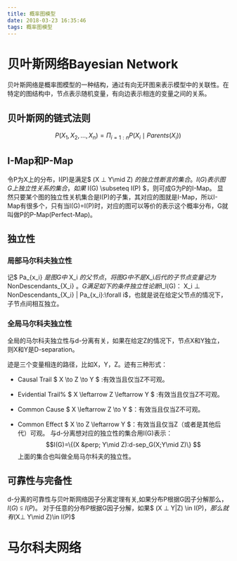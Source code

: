 ```yaml
---
title: 概率图模型
date: 2018-03-23 16:35:46
tags: 概率图模型
---
```

# 贝叶斯网络Bayesian Network
贝叶斯网络是概率图模型的一种结构，通过有向无环图来表示模型中的关联性。在特定的图结构中，节点表示随机变量，有向边表示相连的变量之间的关系。
## 贝叶斯网的链式法则
$$ P(X_1, X_2, ..., X_n) = \Pi_{i=1:n}P(X_i\mid Parents(X_i)) $$

## I-Map和P-Map
令P为X上的分布，I(P)是满足$ (X &perp; Y\mid Z) $的独立性断言的集合。I(G)表示图G上独立性关系的集合，如果$ I(G) \subseteq  I(P) $，则可成G为P的I-Map。
显然只要某个图的独立性关机集合是I(P)的子集，其对应的图就是I-Map，所以I-Map有很多个，只有当I(G)=I(P)时，对应的图可以等价的表示这个概率分布，G就叫做P的P-Map(Perfect-Map)。

## 独立性
### 局部马尔科夫独立性
记$ Pa_{x_i} $是图G中$ X_i $的父节点，将图G中不是$X_i$后代的子节点变量记为$ NonDescendants_{X_i} $。G满足如下的条件独立性论断$I_l(G)$：$ X_i &perp; NonDescendants_{X_i}  | Pa_{x_i}:\forall i$，也就是说在给定父节点的情况下，子节点间相互独立。
### 全局马尔科夫独立性
全局的马尔科夫独立性与d-分离有关，如果在给定Z的情况下，节点X和Y独立，则X和Y是D-separation。

迹是三个变量相连的路径，比如X，Y，Z。迹有三种形式：
- Causal Trail $ X \to Z \to Y $ :有效当且仅当Z不可观。
+ Evidential Trail% $ X \leftarrow Z \leftarrow Y $ :有效当且仅当Z不可观。
* Common Cause $ X \leftarrow Z \to Y $：有效当且仅当Z不可观。
- Common Effect $ X \to Z \leftarrow Y $：有效当且仅当Z（或者是其他后代）可观。
与d-分离想对应的独立性的集合用I(G)表示：
$$I(G)=\{(X &perp; Y\mid Z):d-sep_G(X;Y\mid Z)\} $$
上面的集合也叫做全局马尔科夫的独立性。
## 可靠性与完备性
d-分离的可靠性与贝叶斯网络因子分离定理有关,如果分布P根据G因子分解那么，$I(G)\subseteqq I(P)$。
对于任意的分布P根据G因子分解，如果$ (X &perp; Y|Z) \in I(P)$，那么就有$(X&perp; Y\mid Z)\in I(P)$
# 马尔科夫网络
